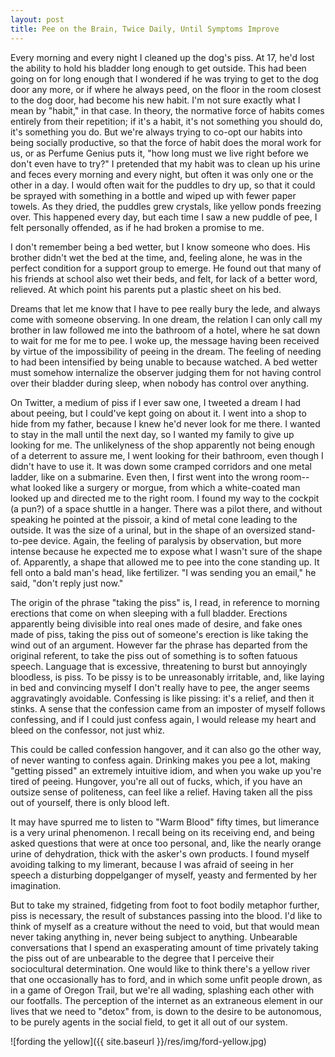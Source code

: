 ```yaml
---
layout: post
title: Pee on the Brain, Twice Daily, Until Symptoms Improve
---
```


Every morning and every night I cleaned up the dog's piss. At 17, he'd lost the ability to hold his bladder long enough to get outside. This had been going on for long enough that I wondered if he was trying to get to the dog door any more, or if where he always peed, on the floor in the room closest to the dog door, had become his new habit. I'm not sure exactly what I mean by "habit," in that case. In theory, the normative force of habits comes entirely from their repetition; if it's a habit, it's not something you should do, it's something you do. But we're always trying to co-opt our habits into being socially productive, so that the force of habit does the moral work for us, or as Perfume Genius puts it, "how long must we live right before we don't even have to try?" I pretended that my habit was to clean up his urine and feces every morning and every night, but often it was only one or the other in a day. I would often wait for the puddles to dry up, so that it could be sprayed with something in a bottle and wiped up with fewer paper towels. As they dried, the puddles grew crystals, like yellow ponds freezing over. This happened every day, but each time I saw a new puddle of pee, I felt personally offended, as if he had broken a promise to me.

I don't remember being a bed wetter, but I know someone who does. His brother didn't wet the bed at the time, and, feeling alone, he was in the perfect condition for a support group to emerge. He found out that many of his friends at school also wet their beds, and felt, for lack of a better word, relieved. At which point his parents put a plastic sheet on his bed.

Dreams that let me know that I have to pee really bury the lede, and always come with someone observing. In one dream, the relation I can only call my brother in law followed me into the bathroom of a hotel, where he sat down to wait for me for me to pee. I woke up, the message having been received by virtue of the impossibility of peeing in the dream. The feeling of needing to had been intensified by being unable to because watched. A bed wetter must somehow internalize the observer judging them for not having control over their bladder during sleep, when nobody has control over anything.

On Twitter, a medium of piss if I ever saw one, I tweeted a dream I had about peeing, but I could've kept going on about it. I went into a shop to hide from my father, because I knew he'd never look for me there. I wanted to stay in the mall until the next day, so I wanted my family to give up looking for me. The unlikelyness of the shop apparently not being enough of a deterrent to assure me, I went looking for their bathroom, even though I didn't have to use it. It was down some cramped corridors and one metal ladder, like on a submarine. Even then, I first went into the wrong room--what looked like a surgery or morgue, from which a white-coated man looked up and directed me to the right room. I found my way to the cockpit (a pun?) of a space shuttle in a hanger. There was a pilot there, and without speaking he pointed at the pissoir, a kind of metal cone leading to the outside. It was the size of a urinal, but in the shape of an oversized stand-to-pee device. Again, the feeling of paralysis by observation, but more intense because he expected me to expose what I wasn't sure of the shape of. Apparently, a shape that allowed me to pee into the cone standing up. It fell onto a bald man's head, like fertilizer. "I was sending you an email," he said, "don't reply just now."

The origin of the phrase "taking the piss" is, I read, in reference to morning erections that come on when sleeping with a full bladder. Erections apparently being divisible into real ones made of desire, and fake ones made of piss, taking the piss out of someone's erection is like taking the wind out of an argument. However far the phrase has departed from the original referent, to take the piss out of something is to soften fatuous speech. Language that is excessive, threatening to burst but annoyingly bloodless, is piss. To be pissy is to be unreasonably irritable, and, like laying in bed and convincing myself I don't really have to pee, the anger seems aggravatingly avoidable. Confessing is like pissing: it's a relief, and then it stinks. A sense that the confession came from an imposter of myself follows confessing, and if I could just confess again, I would release my heart and bleed on the confessor, not just whiz.

This could be called confession hangover, and it can also go the other way, of never wanting to confess again. Drinking makes you pee a lot, making "getting pissed" an extremely intuitive idiom, and when you wake up you're tired of peeing. Hungover, you're all out of fucks, which, if you have an outsize sense of politeness, can feel like a relief. Having taken all the piss out of yourself, there is only blood left.

It may have spurred me to listen to "Warm Blood" fifty times, but limerance is a very urinal phenomenon. I recall being on its receiving end, and being asked questions that were at once too personal, and, like the nearly orange urine of dehydration, thick with the asker's own products. I found myself avoiding talking to my limerant, because I was afraid of seeing in her speech a disturbing doppelganger of myself, yeasty and fermented by her imagination.

But to take my strained, fidgeting from foot to foot bodily metaphor further, piss is necessary, the result of substances passing into the blood. I'd like to think of myself as a creature without the need to void, but that would mean never taking anything in, never being subject to anything. Unbearable conversations that I spend an exasperating amount of time privately taking the piss out of are unbearable to the degree that I perceive their sociocultural determination. One would like to think there's a yellow river that one occasionally has to ford, and in which some unfit people drown, as in a game of Oregon Trail, but we're all wading, splashing each other with our footfalls. The perception of the internet as an extraneous element in our lives that we need to "detox" from, is down to the desire to be autonomous, to be purely agents in the social field, to get it all out of our system.

![fording the yellow]({{ site.baseurl }}/res/img/ford-yellow.jpg)